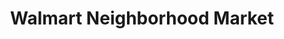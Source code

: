 ---
title: "Walmart Neighborhood Market"
url: /tulsa/walmart-neighborhood-market-south-garnett-road/
shop: supermarket
---